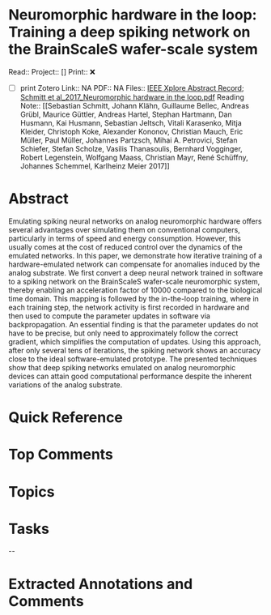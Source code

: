 

# Neuromorphic hardware in the loop: Training a deep spiking network on the BrainScaleS wafer-scale system
Read:: 
Project:: []
Print::  ❌
- [ ] print 
Zotero Link:: NA
PDF:: NA
Files:: [IEEE Xplore Abstract Record](file:///home/michaelt/Insync/m@tarlton.info/Google%20Drive/06.%20Zotero/storage/WWGSGS8E/7966125.html); [Schmitt et al_2017_Neuromorphic hardware in the loop.pdf](file:///home/michaelt/Insync/m@tarlton.info/Google%20Drive/06.%20Zotero/storage/XAV7T3HQ/Schmitt%20et%20al_2017_Neuromorphic%20hardware%20in%20the%20loop.pdf)
Reading Note:: [[Sebastian Schmitt, Johann Klähn, Guillaume Bellec, Andreas Grübl, Maurice Güttler, Andreas Hartel, Stephan Hartmann, Dan Husmann, Kai Husmann, Sebastian Jeltsch, Vitali Karasenko, Mitja Kleider, Christoph Koke, Alexander Kononov, Christian Mauch, Eric Müller, Paul Müller, Johannes Partzsch, Mihai A. Petrovici, Stefan Schiefer, Stefan Scholze, Vasilis Thanasoulis, Bernhard Vogginger, Robert Legenstein, Wolfgang Maass, Christian Mayr, René Schüffny, Johannes Schemmel, Karlheinz Meier 2017]]

# Abstract
Emulating spiking neural networks on analog neuromorphic hardware offers several advantages over simulating them on conventional computers, particularly in terms of speed and energy consumption. However, this usually comes at the cost of reduced control over the dynamics of the emulated networks. In this paper, we demonstrate how iterative training of a hardware-emulated network can compensate for anomalies induced by the analog substrate. We first convert a deep neural network trained in software to a spiking network on the BrainScaleS wafer-scale neuromorphic system, thereby enabling an acceleration factor of 10000 compared to the biological time domain. This mapping is followed by the in-the-loop training, where in each training step, the network activity is first recorded in hardware and then used to compute the parameter updates in software via backpropagation. An essential finding is that the parameter updates do not have to be precise, but only need to approximately follow the correct gradient, which simplifies the computation of updates. Using this approach, after only several tens of iterations, the spiking network shows an accuracy close to the ideal software-emulated prototype. The presented techniques show that deep spiking networks emulated on analog neuromorphic devices can attain good computational performance despite the inherent variations of the analog substrate.

# Quick Reference


# Top Comments


# Topics


# Tasks


--
# Extracted Annotations and Comments